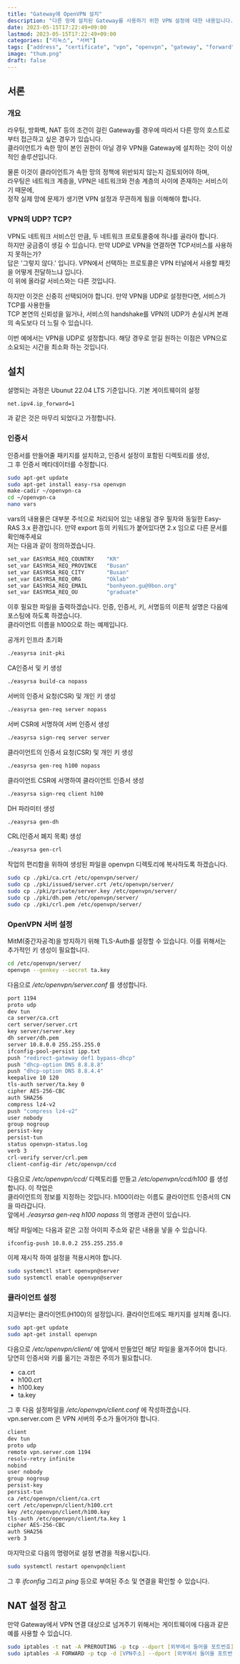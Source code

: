 ```yaml
---
title: "Gateway에 OpenVPN 설치"
description: "다른 망에 설치된 Gateway를 사용하기 위한 VPN 설정에 대한 내용입니다."
date: 2023-05-15T17:22:49+09:00
lastmod: 2023-05-15T17:22:49+09:00
categories: ["리눅스", "서버"]
tags: ["address", "certificate", "vpn", "openvpn", "gateway", "forward"]
image: "thum.png"
draft: false
---
```


## 서론

### 개요

라우팅, 방화벽, NAT 등의 조건이 걸린 Gateway를 경우에 따라서 다른 망의 호스트로 부터 접근하고 싶은 경우가 있습니다.  
클라이언트가 속한 망이 본인 권한이 아닐 경우 VPN을 Gateway에 설치하는 것이 이상적인 솔루션입니다.

물론 이것이 클라이언트가 속한 망의 정책에 위반되지 않는지 검토되어야 하며,  
라우팅은 네트워크 계층을, VPN은 네트워크와 전송 계층의 사이에 존재하는 서비스이기 때문에,  
정작 실제 망에 문제가 생기면 VPN 설정과 무관하게 됨을 이해해야 합니다.

### VPN의 UDP? TCP?

VPN도 네트워크 서비스인 만큼, 두 네트워크 프로토콜중에 하나를 골라야 합니다.  
하지만 궁금증이 생길 수 있습니다. 만약 UDP로 VPN을 연결하면 TCP서비스를 사용하지 못하는가?  
답은 '그렇지 않다.' 입니다. VPN에서 선택하는 프로토콜은 VPN 터널에서 사용할 패킷을 어떻게 전달하느냐 입니다.  
이 위에 올라갈 서비스와는 다른 것입니다.

하지만 이것은 신중히 선택되어야 합니다. 만약 VPN을 UDP로 설정한다면, 서비스가 TCP를 사용한들  
TCP 본연의 신뢰성을 잃거나, 서비스의 handshake를 VPN의 UDP가 손실시켜 본래의 속도보다 더 느릴 수 있습니다.

이번 예에서는 VPN을 UDP로 설정합니다. 해당 경우로 얻길 원하는 이점은 VPN으로 소요되는 시간을 최소화 하는 것입니다.


## 설치

설명되는 과정은 Ubunut 22.04 LTS 기준입니다. 기본 게이트웨이의 설정

```zsh
net.ipv4.ip_forward=1
```

과 같은 것은 마무리 되었다고 가정합니다.

### 인증서

인증서를 만들어줄 패키지를 설치하고, 인증서 설정이 포함된 디렉토리를 생성,  
그 후 인증서 메타데이터를 수정합니다.

```zsh
sudo apt-get update
sudo apt-get install easy-rsa openvpn
make-cadir ~/openvpn-ca
cd ~/openvpn-ca
nano vars
```

vars의 내용물은 대부분 주석으로 처리되어 있는 내용일 경우 필자와 동일한 Easy-RAS 3.x 환경입니다.
만약 export 등의 키워드가 붙어있다면 2.x 임으로 다른 문서를 확인해주세요  
저는 다음과 같이 정의하겠습니다.

```zsh
set_var EASYRSA_REQ_COUNTRY    "KR"
set_var EASYRSA_REQ_PROVINCE   "Busan"
set_var EASYRSA_REQ_CITY       "Busan"
set_var EASYRSA_REQ_ORG        "Oklab"
set_var EASYRSA_REQ_EMAIL      "bonhyeon.gu@9bon.org"
set_var EASYRSA_REQ_OU         "graduate"
```

이후 필요한 파일을 출력하겠습니다. 인증, 인증서, 키, 서명등의 이론적 설명은 다음에 포스팅에 하도록 하겠습니다.  
클라이언트 이름을 h100으로 하는 예제입니다.

공개키 인프라 초기화
```zsh
./easyrsa init-pki
```

CA인증서 및 키 생성
```zsh
./easyrsa build-ca nopass
```

서버의 인증서 요청(CSR) 및 개인 키 생성
```zsh
./easyrsa gen-req server nopass
```

서버 CSR에 서명하여 서버 인증서 생성
```zsh
./easyrsa sign-req server server
```

클라이언트의 인증서 요청(CSR) 및 개인 키 생성
```zsh
./easyrsa gen-req h100 nopass
```

클라이언트 CSR에 서명하여 클라이언트 인증서 생성
```zsh
./easyrsa sign-req client h100
```

DH 파라미터 생성
```zsh
./easyrsa gen-dh
```

CRL(인증서 폐지 목록) 생성
```zsh
./easyrsa gen-crl
```

작업의 편리함을 위하여 생성된 파일을 openvpn 디렉토리에 복사하도록 하겠습니다.

```zsh
sudo cp ./pki/ca.crt /etc/openvpn/server/
sudo cp ./pki/issued/server.crt /etc/openvpn/server/
sudo cp ./pki/private/server.key /etc/openvpn/server/
sudo cp ./pki/dh.pem /etc/openvpn/server/
sudo cp ./pki/crl.pem /etc/openvpn/server/
```

### OpenVPN 서버 설정

MitM(중간자공격)을 방지하기 위해 TLS-Auth를 설정할 수 있습니다. 이를 위해서는 추가적인 키 생성이 필요합니다.

```zsh
cd /etc/openvpn/server/
openvpn --genkey --secret ta.key
```

다음으로 */etc/openvpn/server.conf* 를 생성합니다.

```zsh
port 1194
proto udp
dev tun
ca server/ca.crt
cert server/server.crt
key server/server.key
dh server/dh.pem
server 10.8.0.0 255.255.255.0
ifconfig-pool-persist ipp.txt
push "redirect-gateway def1 bypass-dhcp"
push "dhcp-option DNS 8.8.8.8"
push "dhcp-option DNS 8.8.4.4"
keepalive 10 120
tls-auth server/ta.key 0
cipher AES-256-CBC
auth SHA256
compress lz4-v2
push "compress lz4-v2"
user nobody
group nogroup
persist-key
persist-tun
status openvpn-status.log
verb 3
crl-verify server/crl.pem
client-config-dir /etc/openvpn/ccd
```

다음으로 */etc/openvpn/ccd/* 디렉토리를 만들고 */etc/openvpn/ccd/h100* 를 생성합니다. 이 작업은  
클라이언트의 정보를 지정하는 것입니다. h100이라는 이름도 클라이언트 인증서의 CN을 따라갑니다.  
앞에서 *./easyrsa gen-req h100 nopass* 의 명령과 관련이 있습니다.

해당 파일에는 다음과 같은 고정 아이피 주소와 같은 내용을 넣을 수 있습니다.

```zsh
ifconfig-push 10.8.0.2 255.255.255.0
```

이제 재시작 하여 설정을 적용시켜야 합니다.

```zsh
sudo systemctl start openvpn@server
sudo systemctl enable openvpn@server
```

### 클라이언트 설정

지금부터는 클라이언트(H100)의 설정입니다. 클라이언트에도 패키지를 설치해 줍니다.

```zsh
sudo apt-get update
sudo apt-get install openvpn
```

다음으로 */etc/openvpn/client/* 에 앞에서 만들었던 해당 파일을 옮겨주어야 합니다.  
당연히 인증서와 키를 옮기는 과정은 주의가 필요합니다.

- ca.crt
- h100.crt
- h100.key
- ta.key

그 후 다음 설정파일을 */etc/openvpn/client.conf* 에 작성하겠습니다.  
vpn.server.com 은 VPN 서버의 주소가 들어가야 합니다.

```zsh
client
dev tun
proto udp
remote vpn.server.com 1194
resolv-retry infinite
nobind
user nobody
group nogroup
persist-key
persist-tun
ca /etc/openvpn/client/ca.crt
cert /etc/openvpn/client/h100.crt
key /etc/openvpn/client/h100.key
tls-auth /etc/openvpn/client/ta.key 1
cipher AES-256-CBC
auth SHA256
verb 3
```

마지막으로 다음의 명령어로 설정 변경을 적용시킵니다.

```zsh
sudo systemctl restart openvpn@client
```

그 후 *ifconfig* 그리고 *ping* 등으로 부여된 주소 및 연결을 확인할 수 있습니다.


## NAT 설정 참고

만약 Gateway에서 VPN 연결 대상으로 넘겨주기 위해서는 게이트웨이에 다음과 같은 예를 사용할 수 있습니다.

```zsh
sudo iptables -t nat -A PREROUTING -p tcp --dport [외부에서 들어올 포트번호] -j DNAT --to-destination [VPN주소]:22
sudo iptables -A FORWARD -p tcp -d [VPN주소] --dport [외부에서 들어올 포트번호] -j ACCEPT
```